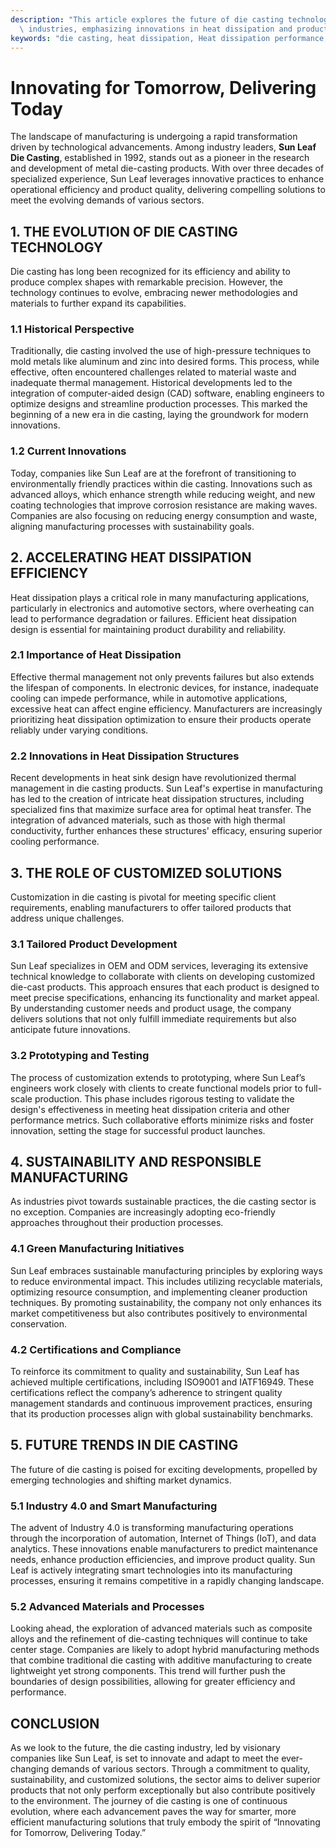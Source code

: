 ```yaml
---
description: "This article explores the future of die casting technology and its impact on various\
  \ industries, emphasizing innovations in heat dissipation and production efficiency."
keywords: "die casting, heat dissipation, Heat dissipation performance, Heat sink"
---
```

# Innovating for Tomorrow, Delivering Today

The landscape of manufacturing is undergoing a rapid transformation driven by technological advancements. Among industry leaders, **Sun Leaf Die Casting**, established in 1992, stands out as a pioneer in the research and development of metal die-casting products. With over three decades of specialized experience, Sun Leaf leverages innovative practices to enhance operational efficiency and product quality, delivering compelling solutions to meet the evolving demands of various sectors.

## 1. THE EVOLUTION OF DIE CASTING TECHNOLOGY

Die casting has long been recognized for its efficiency and ability to produce complex shapes with remarkable precision. However, the technology continues to evolve, embracing newer methodologies and materials to further expand its capabilities.

### 1.1 Historical Perspective

Traditionally, die casting involved the use of high-pressure techniques to mold metals like aluminum and zinc into desired forms. This process, while effective, often encountered challenges related to material waste and inadequate thermal management. Historical developments led to the integration of computer-aided design (CAD) software, enabling engineers to optimize designs and streamline production processes. This marked the beginning of a new era in die casting, laying the groundwork for modern innovations.

### 1.2 Current Innovations

Today, companies like Sun Leaf are at the forefront of transitioning to environmentally friendly practices within die casting. Innovations such as advanced alloys, which enhance strength while reducing weight, and new coating technologies that improve corrosion resistance are making waves. Companies are also focusing on reducing energy consumption and waste, aligning manufacturing processes with sustainability goals.

## 2. ACCELERATING HEAT DISSIPATION EFFICIENCY

Heat dissipation plays a critical role in many manufacturing applications, particularly in electronics and automotive sectors, where overheating can lead to performance degradation or failures. Efficient heat dissipation design is essential for maintaining product durability and reliability.

### 2.1 Importance of Heat Dissipation

Effective thermal management not only prevents failures but also extends the lifespan of components. In electronic devices, for instance, inadequate cooling can impede performance, while in automotive applications, excessive heat can affect engine efficiency. Manufacturers are increasingly prioritizing heat dissipation optimization to ensure their products operate reliably under varying conditions.

### 2.2 Innovations in Heat Dissipation Structures

Recent developments in heat sink design have revolutionized thermal management in die casting products. Sun Leaf's expertise in manufacturing has led to the creation of intricate heat dissipation structures, including specialized fins that maximize surface area for optimal heat transfer. The integration of advanced materials, such as those with high thermal conductivity, further enhances these structures' efficacy, ensuring superior cooling performance.

## 3. THE ROLE OF CUSTOMIZED SOLUTIONS

Customization in die casting is pivotal for meeting specific client requirements, enabling manufacturers to offer tailored products that address unique challenges.

### 3.1 Tailored Product Development

Sun Leaf specializes in OEM and ODM services, leveraging its extensive technical knowledge to collaborate with clients on developing customized die-cast products. This approach ensures that each product is designed to meet precise specifications, enhancing its functionality and market appeal. By understanding customer needs and product usage, the company delivers solutions that not only fulfill immediate requirements but also anticipate future innovations.

### 3.2 Prototyping and Testing

The process of customization extends to prototyping, where Sun Leaf’s engineers work closely with clients to create functional models prior to full-scale production. This phase includes rigorous testing to validate the design's effectiveness in meeting heat dissipation criteria and other performance metrics. Such collaborative efforts minimize risks and foster innovation, setting the stage for successful product launches.

## 4. SUSTAINABILITY AND RESPONSIBLE MANUFACTURING

As industries pivot towards sustainable practices, the die casting sector is no exception. Companies are increasingly adopting eco-friendly approaches throughout their production processes.

### 4.1 Green Manufacturing Initiatives

Sun Leaf embraces sustainable manufacturing principles by exploring ways to reduce environmental impact. This includes utilizing recyclable materials, optimizing resource consumption, and implementing cleaner production techniques. By promoting sustainability, the company not only enhances its market competitiveness but also contributes positively to environmental conservation.

### 4.2 Certifications and Compliance

To reinforce its commitment to quality and sustainability, Sun Leaf has achieved multiple certifications, including ISO9001 and IATF16949. These certifications reflect the company’s adherence to stringent quality management standards and continuous improvement practices, ensuring that its production processes align with global sustainability benchmarks.

## 5. FUTURE TRENDS IN DIE CASTING

The future of die casting is poised for exciting developments, propelled by emerging technologies and shifting market dynamics.

### 5.1 Industry 4.0 and Smart Manufacturing

The advent of Industry 4.0 is transforming manufacturing operations through the incorporation of automation, Internet of Things (IoT), and data analytics. These innovations enable manufacturers to predict maintenance needs, enhance production efficiencies, and improve product quality. Sun Leaf is actively integrating smart technologies into its manufacturing processes, ensuring it remains competitive in a rapidly changing landscape.

### 5.2 Advanced Materials and Processes

Looking ahead, the exploration of advanced materials such as composite alloys and the refinement of die-casting techniques will continue to take center stage. Companies are likely to adopt hybrid manufacturing methods that combine traditional die casting with additive manufacturing to create lightweight yet strong components. This trend will further push the boundaries of design possibilities, allowing for greater efficiency and performance.

## CONCLUSION

As we look to the future, the die casting industry, led by visionary companies like Sun Leaf, is set to innovate and adapt to meet the ever-changing demands of various sectors. Through a commitment to quality, sustainability, and customized solutions, the sector aims to deliver superior products that not only perform exceptionally but also contribute positively to the environment. The journey of die casting is one of continuous evolution, where each advancement paves the way for smarter, more efficient manufacturing solutions that truly embody the spirit of “Innovating for Tomorrow, Delivering Today.”
